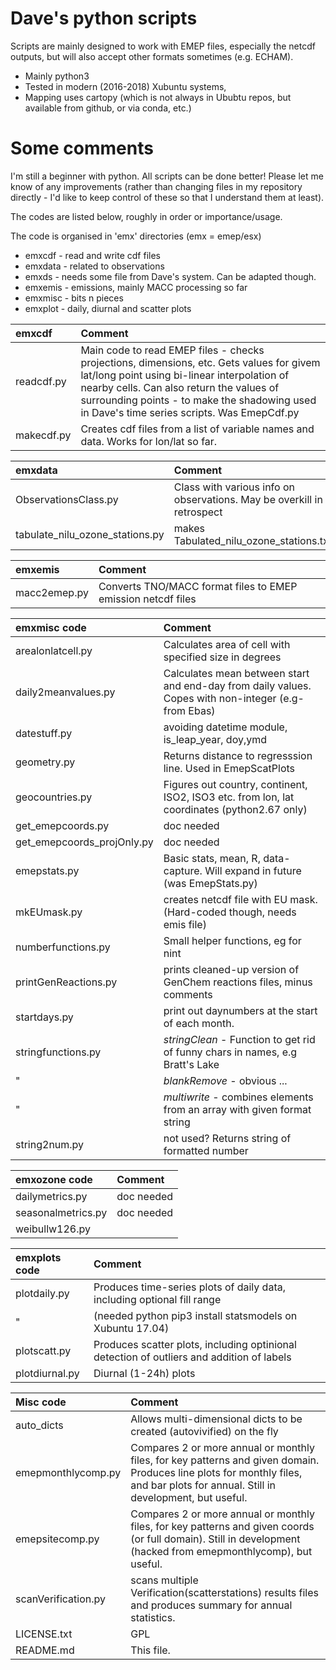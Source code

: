 # Dave's python scripts

Scripts are mainly designed to work with EMEP files, especially the netcdf outputs, but will also accept other formats sometimes (e.g. ECHAM).

* Mainly python3
* Tested in modern (2016-2018) Xubuntu systems, 
* Mapping uses cartopy (which is not always in Ububtu repos, but available from github, or via conda, etc.)

Some comments
==============

I'm still a beginner with python. All scripts can be done better! Please let me know of any improvements (rather than changing files in my repository directly - I'd like to keep control of these so that I understand them at least).

The codes are listed below, roughly in order or importance/usage.

The code is organised in 'emx' directories (emx = emep/esx)

* emxcdf    - read and write cdf files
* emxdata   - related to observations
* emxds     - needs some file from Dave's system. Can be adapted though.
* emxemis   - emissions, mainly MACC processing so far
* emxmisc   - bits n pieces
* emxplot   - daily, diurnal and scatter plots


emxcdf                        | Comment
:--------------------------   |:---------------------------------------
readcdf.py |  Main code to read EMEP files - checks projections, dimensions, etc. Gets values for givem lat/long point using bi-linear interpolation of nearby cells. Can also return the values of surrounding points - to make the shadowing used in Dave's time series scripts. Was EmepCdf.py
makecdf.py | Creates cdf files from a list of variable names and data. Works for lon/lat so far.

emxdata                       | Comment
:--------------------------   |:---------------------------------------
ObservationsClass.py | Class with various info on observations. May be overkill in retrospect
tabulate_nilu_ozone_stations.py | makes Tabulated_nilu_ozone_stations.txt

emxemis                       | Comment
:--------------------------   |:---------------------------------------
macc2emep.py  |  Converts TNO/MACC format files to EMEP emission netcdf files

emxmisc code                  | Comment
:--------------------------   |:---------------------------------------
arealonlatcell.py  | Calculates area of cell with specified size in degrees
daily2meanvalues.py | Calculates mean between start and end-day from daily values. Copes with non-integer (e.g- from Ebas)
datestuff.py | avoiding datetime module, is_leap_year, doy,ymd
geometry.py | Returns distance to regresssion line. Used in EmepScatPlots
geocountries.py | Figures out country, continent, ISO2, ISO3 etc. from lon, lat coordinates (python2.67 only)
get_emepcoords.py | doc needed
get_emepcoords_projOnly.py | doc needed
emepstats.py      | Basic stats, mean, R, data-capture. Will expand in future (was EmepStats.py)
mkEUmask.py       | creates netcdf file with EU mask. (Hard-coded though, needs emis file)
numberfunctions.py | Small helper functions, eg for nint
printGenReactions.py | prints cleaned-up version of GenChem reactions files, minus comments
startdays.py | print out daynumbers at the start of each month.
stringfunctions.py | *stringClean* - Function to get rid of funny chars in names, e.g Bratt's Lake
"                  | *blankRemove* - obvious ...
"                  | *multiwrite*  - combines elements from an array with given format string
string2num.py      | not used? Returns string of formatted number


emxozone code                  | Comment
:--------------------------   |:---------------------------------------
dailymetrics.py | doc needed
seasonalmetrics.py | doc needed
weibullw126.py |

emxplots code                  | Comment
:--------------------------   |:---------------------------------------
plotdaily.py | Produces time-series plots of daily data, including optional fill range
"                  | (needed python pip3 install statsmodels on Xubuntu 17.04)
plotscatt.py | Produces scatter plots, including optinional detection of outliers and addition of labels
plotdiurnal.py | Diurnal (1-24h) plots


Misc code                     | Comment
:--------------------------   |:---------------------------------------
auto_dicts  | Allows multi-dimensional dicts to be created (autovivified) on the fly
emepmonthlycomp.py | Compares 2 or more annual or monthly files, for key patterns and given domain. Produces line plots for monthly files, and bar plots for annual. Still in development, but useful.
emepsitecomp.py | Compares 2 or more annual or monthly files, for key patterns and given coords (or full domain). Still in development (hacked from emepmonthlycomp), but useful.
scanVerification.py | scans multiple Verification(scatterstations) results files and produces summary for annual statistics.
LICENSE.txt         |             GPL
README.md | This file.

